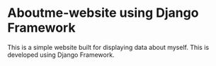 # Aboutme-website using Django Framework

This is a simple website built for displaying data about myself. This is developed using Django Framework.

